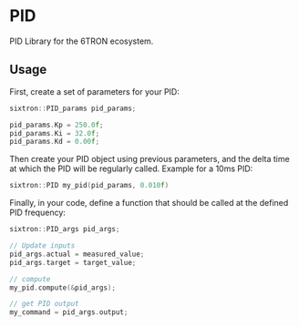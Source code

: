 # PID

PID Library for the 6TRON ecosystem.

<!-- Describe `PID` library here -->

## Usage

First, create a set of parameters for your PID:

```cpp
sixtron::PID_params pid_params;

pid_params.Kp = 250.0f;
pid_params.Ki = 32.0f;
pid_params.Kd = 0.00f;
```

Then create your PID object using previous parameters, and the delta time at which the PID will be regularly called. Example for a 10ms PID:

```cpp
sixtron::PID my_pid(pid_params, 0.010f)
```

Finally, in your code, define a function that should be called at the defined PID frequency:

```cpp
sixtron::PID_args pid_args;

// Update inputs
pid_args.actual = measured_value;
pid_args.target = target_value;

// compute
my_pid.compute(&pid_args);

// get PID output
my_command = pid_args.output;
```

